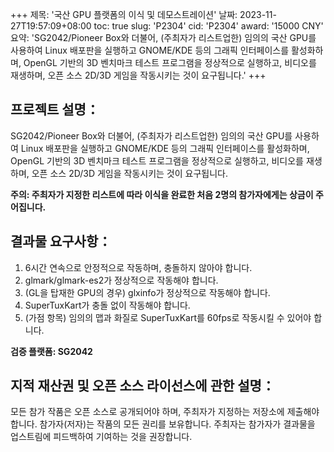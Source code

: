 +++
제목: '국산 GPU 플랫폼의 이식 및 데모스트레이션'
날짜: 2023-11-27T19:57:09+08:00
toc: true
slug: 'P2304'
cid: 'P2304'
award: '15000 CNY'
요약: 'SG2042/Pioneer Box와 더불어, (주최자가 리스트업한) 임의의 국산 GPU를 사용하여 Linux 배포판을 실행하고 GNOME/KDE 등의 그래픽 인터페이스를 활성화하며, OpenGL 기반의 3D 벤치마크 테스트 프로그램을 정상적으로 실행하고, 비디오를 재생하며, 오픈 소스 2D/3D 게임을 작동시키는 것이 요구됩니다.'
+++

## 프로젝트 설명：

SG2042/Pioneer Box와 더불어, (주최자가 리스트업한) 임의의 국산 GPU를 사용하여 Linux 배포판을 실행하고 GNOME/KDE 등의 그래픽 인터페이스를 활성화하며, OpenGL 기반의 3D 벤치마크 테스트 프로그램을 정상적으로 실행하고, 비디오를 재생하며, 오픈 소스 2D/3D 게임을 작동시키는 것이 요구됩니다.

**주의: 주최자가 지정한 리스트에 따라 이식을 완료한 처음 2명의 참가자에게는 상금이 주어집니다.**

## 결과물 요구사항：

1. 6시간 연속으로 안정적으로 작동하며, 충돌하지 않아야 합니다.
2. glmark/glmark-es2가 정상적으로 작동해야 합니다.
3. (GL을 탑재한 GPU의 경우) glxinfo가 정상적으로 작동해야 합니다.
4. SuperTuxKart가 충돌 없이 작동해야 합니다.
5. (가점 항목) 임의의 맵과 화질로 SuperTuxKart를 60fps로 작동시킬 수 있어야 합니다.

**검증 플랫폼: SG2042**

## 지적 재산권 및 오픈 소스 라이선스에 관한 설명：

모든 참가 작품은 오픈 소스로 공개되어야 하며, 주최자가 지정하는 저장소에 제출해야 합니다. 참가자(저자)는 작품의 모든 권리를 보유합니다. 주최자는 참가자가 결과물을 업스트림에 피드백하여 기여하는 것을 권장합니다.